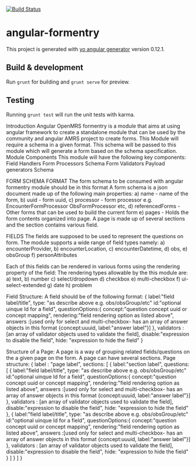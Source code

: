 [![Build Status](https://travis-ci.org/AMPATH/openmrs-angularFormentry.svg?branch=master)](https://travis-ci.org/AMPATH/openmrs-angularFormentry)
# angular-formentry

This project is generated with [yo angular generator](https://github.com/yeoman/generator-angular)
version 0.12.1.

## Build & development

Run `grunt` for building and `grunt serve` for preview.

## Testing

Running `grunt test` will run the unit tests with karma.

Introduction
Angular OpenMRS formentry is a module that aims at using angular framework to create a standalone module that can be used by the community and angular AMRS project to create forms.
This Module will require a schema in a given format. This schema will be passed to this module which will generate a form based on the schema specification.
Module Components
This module will have the following key components:
Field Handlers
Form Processors
Schema
Form Validators
Payload generators
Schema

FORM SCHEMA FORMAT
The form schema to be consumed with angular formentry module should be in this format
A form schema is a json document made up of the following main properties:
a) name - name of the form,
b) uuid - form uuid,
c) processor - form processor e.g. EncounterFormProcessor ObsFormProcessor etc,
d) referencedForms - Other forms that can be used to build the current form
e) pages - Holds the form contents organized into page. A page is made up of several sections and the section contains various field.

FIELDS
The fields are supposed to be used to represent the questions on form. The module supports a wide range of field types namely:
a) encounterProvider,
b) encounterLocation,
c) encounterDatetime,
d) obs,
e) obsGroup
f) personAttributes

Each of this fields can be rendered in various forms using the rendering property of the field: The rendering types allowable by the this module are:
a) text,
b) number
c) select/dropdown
d) checkbox
e) multi-checkbox
f) ui-select-extended
g) date
h) problem

Field Structure: A field should be of the following format:
{
label:"field label/title",
type: "as describe above e.g. obs/obsGroup/etc"
id:"optional uinque Id for a field",
questionOptions:{
concept:"question concept uuid or concept mapping",
rendering:"field rendering option as listed above",
answers :[used only for select and multi-checkbox- has an array of answer objects in this format {concept:uuuid, label:"answer label"}]
},
validators : [an array of validator objects used to validate the field],
disable:"expression to disable the field",
hide: "expression to hide the field"
}

Structure of a Page:
A page is a way of grouping related fields/questions on the a given page on the form. A page can have several sections. Page structure:
{
label : "page label",
sections: [
{
label:"section label",
questions: [
{
label:"field label/title",
type: "as describe above e.g. obs/obsGroup/etc"
id:"optional uinque Id for a field",
questionOptions:{
concept:"question concept uuid or concept mapping",
rendering:"field rendering option as listed above",
answers :[used only for select and multi-checkbox- has an array of answer objects in this format {concept:uuuid, label:"answer label"}]
},
validators : [an array of validator objects used to validate the field],
disable:"expression to disable the field",
hide: "expression to hide the field"
},
{
label:"field label/title",
type: "as describe above e.g. obs/obsGroup/etc"
id:"optional uinque Id for a field",
questionOptions:{
concept:"question concept uuid or concept mapping",
rendering:"field rendering option as listed above",
answers :[used only for select and multi-checkbox- has an array of answer objects in this format {concept:uuuid, label:"answer label"}]
},
validators : [an array of validator objects used to validate the field],
disable:"expression to disable the field",
hide: "expression to hide the field"
}
]
}
]
}

